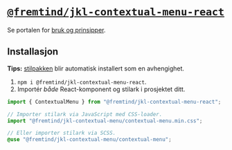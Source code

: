 # [`@fremtind/jkl-contextual-menu-react`](https://jokul.fremtind.no/komponenter/contextual-menu)

Se portalen for [bruk og prinsipper](https://jokul.fremtind.no/komponenter/contextual-menu).

## Installasjon

**Tips:** [stilpakken](../contextual-menu/) blir automatisk installert som en avhengighet.

1. `npm i @fremtind/jkl-contextual-menu-react`.
2. Importér _både_ React-komponent og stilark i prosjektet ditt.

```js
import { ContextualMenu } from "@fremtind/jkl-contextual-menu-react";

// Importer stilark via JavaScript med CSS-loader.
import "@fremtind/jkl-contextual-menu/contextual-menu.min.css";
```

```scss
// Eller importer stilark via SCSS.
@use "@fremtind/jkl-contextual-menu/contextual-menu";
```
